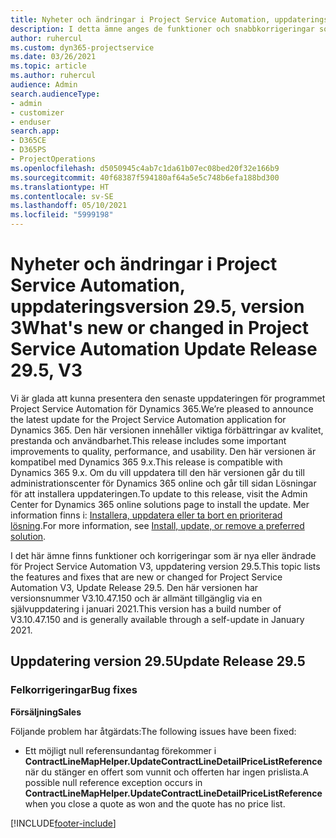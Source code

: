 ```yaml
---
title: Nyheter och ändringar i Project Service Automation, uppdateringsversion 29.5, snabbkorrigering, version 3
description: I detta ämne anges de funktioner och snabbkorrigeringar som finns tillgängliga i Project Service Automation, uppdateringsversion 29.5, snabbkorrigering, version 3.
author: ruhercul
ms.custom: dyn365-projectservice
ms.date: 03/26/2021
ms.topic: article
ms.author: ruhercul
audience: Admin
search.audienceType:
- admin
- customizer
- enduser
search.app:
- D365CE
- D365PS
- ProjectOperations
ms.openlocfilehash: d5050945c4ab7c1da61b07ec08bed20f32e166b9
ms.sourcegitcommit: 40f68387f594180af64a5e5c748b6efa188bd300
ms.translationtype: HT
ms.contentlocale: sv-SE
ms.lasthandoff: 05/10/2021
ms.locfileid: "5999198"
---
```

# <a name="whats-new-or-changed-in-project-service-automation-update-release-295-v3"></a><span data-ttu-id="78254-103">Nyheter och ändringar i Project Service Automation, uppdateringsversion 29.5, version 3</span><span class="sxs-lookup"><span data-stu-id="78254-103">What's new or changed in Project Service Automation Update Release 29.5, V3</span></span>

<span data-ttu-id="78254-104">Vi är glada att kunna presentera den senaste uppdateringen för programmet Project Service Automation för Dynamics 365.</span><span class="sxs-lookup"><span data-stu-id="78254-104">We’re pleased to announce the latest update for the Project Service Automation application for Dynamics 365.</span></span> <span data-ttu-id="78254-105">Den här versionen innehåller viktiga förbättringar av kvalitet, prestanda och användbarhet.</span><span class="sxs-lookup"><span data-stu-id="78254-105">This release includes some important improvements to quality, performance, and usability.</span></span> <span data-ttu-id="78254-106">Den här versionen är kompatibel med Dynamics 365 9.x.</span><span class="sxs-lookup"><span data-stu-id="78254-106">This release is compatible with Dynamics 365 9.x.</span></span> <span data-ttu-id="78254-107">Om du vill uppdatera till den här versionen går du till administrationscenter för Dynamics 365 online och går till sidan Lösningar för att installera uppdateringen.</span><span class="sxs-lookup"><span data-stu-id="78254-107">To update to this release, visit the Admin Center for Dynamics 365 online solutions page to install the update.</span></span> <span data-ttu-id="78254-108">Mer information finns i: [Installera, uppdatera eller ta bort en prioriterad lösning](/power-platform/admin/install-remove-preferred-solution.md).</span><span class="sxs-lookup"><span data-stu-id="78254-108">For more information, see [Install, update, or remove a preferred solution](/power-platform/admin/install-remove-preferred-solution.md).</span></span>

<span data-ttu-id="78254-109">I det här ämne finns funktioner och korrigeringar som är nya eller ändrade för Project Service Automation V3, uppdatering version 29.5.</span><span class="sxs-lookup"><span data-stu-id="78254-109">This topic lists the features and fixes that are new or changed for Project Service Automation V3, Update Release 29.5.</span></span> <span data-ttu-id="78254-110">Den här versionen har versionsnummer V3.10.47.150 och är allmänt tillgänglig via en självuppdatering i januari 2021.</span><span class="sxs-lookup"><span data-stu-id="78254-110">This version has a build number of V3.10.47.150 and is generally available through a self-update in January 2021.</span></span>

## <a name="update-release-295"></a><span data-ttu-id="78254-111">Uppdatering version 29.5</span><span class="sxs-lookup"><span data-stu-id="78254-111">Update Release 29.5</span></span>

### <a name="bug-fixes"></a><span data-ttu-id="78254-112">Felkorrigeringar</span><span class="sxs-lookup"><span data-stu-id="78254-112">Bug fixes</span></span>


<span data-ttu-id="78254-113">**Försäljning**</span><span class="sxs-lookup"><span data-stu-id="78254-113">**Sales**</span></span>

<span data-ttu-id="78254-114">Följande problem har åtgärdats:</span><span class="sxs-lookup"><span data-stu-id="78254-114">The following issues have been fixed:</span></span>

- <span data-ttu-id="78254-115">Ett möjligt null referensundantag förekommer i **ContractLineMapHelper.UpdateContractLineDetailPriceListReference** när du stänger en offert som vunnit och offerten har ingen prislista.</span><span class="sxs-lookup"><span data-stu-id="78254-115">A possible null reference exception occurs in **ContractLineMapHelper.UpdateContractLineDetailPriceListReference** when you close a quote as won and the quote has no price list.</span></span>


[!INCLUDE[footer-include](../includes/footer-banner.md)]
